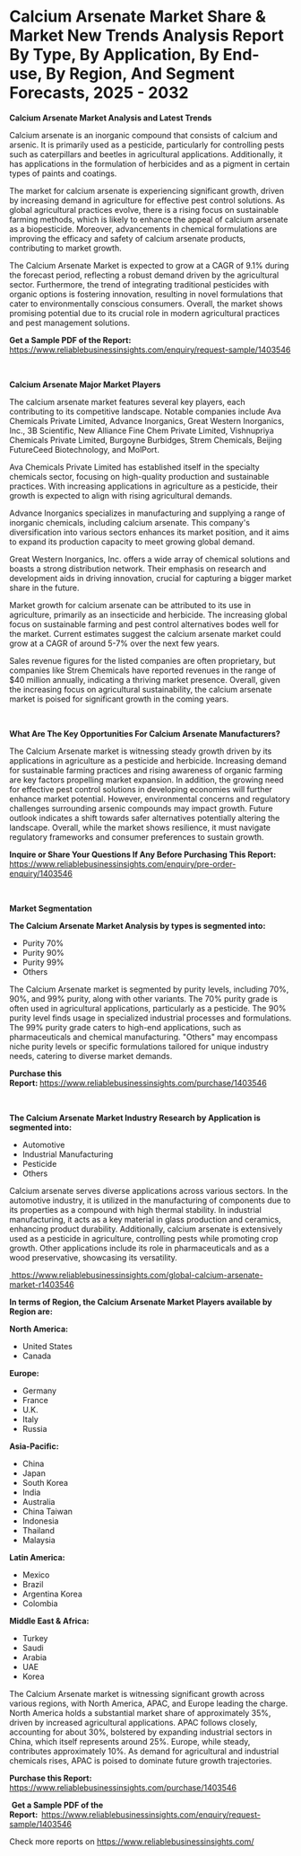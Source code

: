 <p><h1>Calcium Arsenate Market Share & Market New Trends Analysis Report By Type, By Application, By End-use, By Region, And Segment Forecasts, 2025 - 2032</h1></p><p><strong>Calcium Arsenate Market Analysis and Latest Trends</strong></p>
<p><p>Calcium arsenate is an inorganic compound that consists of calcium and arsenic. It is primarily used as a pesticide, particularly for controlling pests such as caterpillars and beetles in agricultural applications. Additionally, it has applications in the formulation of herbicides and as a pigment in certain types of paints and coatings. </p><p>The market for calcium arsenate is experiencing significant growth, driven by increasing demand in agriculture for effective pest control solutions. As global agricultural practices evolve, there is a rising focus on sustainable farming methods, which is likely to enhance the appeal of calcium arsenate as a biopesticide. Moreover, advancements in chemical formulations are improving the efficacy and safety of calcium arsenate products, contributing to market growth. </p><p>The Calcium Arsenate Market is expected to grow at a CAGR of 9.1% during the forecast period, reflecting a robust demand driven by the agricultural sector. Furthermore, the trend of integrating traditional pesticides with organic options is fostering innovation, resulting in novel formulations that cater to environmentally conscious consumers. Overall, the market shows promising potential due to its crucial role in modern agricultural practices and pest management solutions.</p></p>
<p><strong>Get a Sample PDF of the Report:&nbsp;</strong> <a href="https://www.reliablebusinessinsights.com/enquiry/request-sample/1403546?utm_campaign=2655&utm_medium=2&utm_source=Github&utm_content=ia&utm_term=28032025&utm_id=calcium-arsenate">https://www.reliablebusinessinsights.com/enquiry/request-sample/1403546</a></p>
<p>&nbsp;</p>
<p><strong>Calcium Arsenate Major Market Players</strong></p>
<p><p>The calcium arsenate market features several key players, each contributing to its competitive landscape. Notable companies include Ava Chemicals Private Limited, Advance Inorganics, Great Western Inorganics, Inc., 3B Scientific, New Alliance Fine Chem Private Limited, Vishnupriya Chemicals Private Limited, Burgoyne Burbidges, Strem Chemicals, Beijing FutureCeed Biotechnology, and MolPort.</p><p>Ava Chemicals Private Limited has established itself in the specialty chemicals sector, focusing on high-quality production and sustainable practices. With increasing applications in agriculture as a pesticide, their growth is expected to align with rising agricultural demands.</p><p>Advance Inorganics specializes in manufacturing and supplying a range of inorganic chemicals, including calcium arsenate. This company's diversification into various sectors enhances its market position, and it aims to expand its production capacity to meet growing global demand.</p><p>Great Western Inorganics, Inc. offers a wide array of chemical solutions and boasts a strong distribution network. Their emphasis on research and development aids in driving innovation, crucial for capturing a bigger market share in the future.</p><p>Market growth for calcium arsenate can be attributed to its use in agriculture, primarily as an insecticide and herbicide. The increasing global focus on sustainable farming and pest control alternatives bodes well for the market. Current estimates suggest the calcium arsenate market could grow at a CAGR of around 5-7% over the next few years.</p><p>Sales revenue figures for the listed companies are often proprietary, but companies like Strem Chemicals have reported revenues in the range of $40 million annually, indicating a thriving market presence. Overall, given the increasing focus on agricultural sustainability, the calcium arsenate market is poised for significant growth in the coming years.</p></p>
<p>&nbsp;</p>
<p><strong>What Are The Key Opportunities For Calcium Arsenate Manufacturers?</strong></p>
<p><p>The Calcium Arsenate market is witnessing steady growth driven by its applications in agriculture as a pesticide and herbicide. Increasing demand for sustainable farming practices and rising awareness of organic farming are key factors propelling market expansion. In addition, the growing need for effective pest control solutions in developing economies will further enhance market potential. However, environmental concerns and regulatory challenges surrounding arsenic compounds may impact growth. Future outlook indicates a shift towards safer alternatives potentially altering the landscape. Overall, while the market shows resilience, it must navigate regulatory frameworks and consumer preferences to sustain growth.</p></p>
<p><strong>Inquire or Share Your Questions If Any Before Purchasing This Report:</strong> <a href="https://www.reliablebusinessinsights.com/enquiry/pre-order-enquiry/1403546?utm_campaign=2655&utm_medium=2&utm_source=Github&utm_content=ia&utm_term=28032025&utm_id=calcium-arsenate">https://www.reliablebusinessinsights.com/enquiry/pre-order-enquiry/1403546</a></p>
<p>&nbsp;</p>
<p><strong>Market Segmentation</strong></p>
<p><strong>The Calcium Arsenate Market Analysis by types is segmented into:</strong></p>
<p><ul><li>Purity 70%</li><li>Purity 90%</li><li>Purity 99%</li><li>Others</li></ul></p>
<p><p>The Calcium Arsenate market is segmented by purity levels, including 70%, 90%, and 99% purity, along with other variants. The 70% purity grade is often used in agricultural applications, particularly as a pesticide. The 90% purity level finds usage in specialized industrial processes and formulations. The 99% purity grade caters to high-end applications, such as pharmaceuticals and chemical manufacturing. "Others" may encompass niche purity levels or specific formulations tailored for unique industry needs, catering to diverse market demands.</p></p>
<p><strong>Purchase this Report:&nbsp;</strong><a href="https://www.reliablebusinessinsights.com/purchase/1403546?utm_campaign=2655&utm_medium=2&utm_source=Github&utm_content=ia&utm_term=28032025&utm_id=calcium-arsenate">https://www.reliablebusinessinsights.com/purchase/1403546</a></p>
<p>&nbsp;</p>
<p><strong>The Calcium Arsenate Market Industry Research by Application is segmented into:</strong></p>
<p><ul><li>Automotive</li><li>Industrial Manufacturing</li><li>Pesticide</li><li>Others</li></ul></p>
<p><p>Calcium arsenate serves diverse applications across various sectors. In the automotive industry, it is utilized in the manufacturing of components due to its properties as a compound with high thermal stability. In industrial manufacturing, it acts as a key material in glass production and ceramics, enhancing product durability. Additionally, calcium arsenate is extensively used as a pesticide in agriculture, controlling pests while promoting crop growth. Other applications include its role in pharmaceuticals and as a wood preservative, showcasing its versatility.</p></p>
<p><a href="https://www.reliablebusinessinsights.com/global-calcium-arsenate-market-r1403546?utm_campaign=2655&utm_medium=2&utm_source=Github&utm_content=ia&utm_term=28032025&utm_id=calcium-arsenate">&nbsp;https://www.reliablebusinessinsights.com/global-calcium-arsenate-market-r1403546</a></p>
<p><strong>In terms of Region, the Calcium Arsenate Market Players available by Region are:</strong></p>
<p>
    <p> <strong> North America: </strong>
        <ul>
            <li>United States</li>
            <li>Canada</li>
        </ul>
        </p> 
    <p> <strong> Europe: </strong>
        <ul>
            <li>Germany</li>
            <li>France</li>
            <li>U.K.</li>
            <li>Italy</li>
            <li>Russia</li>
        </ul>
        </p> 
    <p> <strong> Asia-Pacific: </strong>
        <ul>
            <li>China</li>
            <li>Japan</li>
            <li>South Korea</li>
            <li>India</li>
            <li>Australia</li>
            <li>China Taiwan</li>
            <li>Indonesia</li>
            <li>Thailand</li>
            <li>Malaysia</li>
        </ul>
        </p> 
    <p> <strong> Latin America: </strong>
        <ul>
            <li>Mexico</li>
            <li>Brazil</li>
            <li>Argentina Korea</li>
            <li>Colombia</li>
        </ul>
        </p> 
    <p> <strong> Middle East & Africa: </strong>
        <ul>
            <li>Turkey</li>
            <li>Saudi</li>
            <li>Arabia</li>
            <li>UAE</li>
            <li>Korea</li>
        </ul>
    </p>
    </p>
<p><p>The Calcium Arsenate market is witnessing significant growth across various regions, with North America, APAC, and Europe leading the charge. North America holds a substantial market share of approximately 35%, driven by increased agricultural applications. APAC follows closely, accounting for about 30%, bolstered by expanding industrial sectors in China, which itself represents around 25%. Europe, while steady, contributes approximately 10%. As demand for agricultural and industrial chemicals rises, APAC is poised to dominate future growth trajectories.</p></p>
<p><strong>Purchase this Report: </strong><a href="https://www.reliablebusinessinsights.com/purchase/1403546?utm_campaign=2655&utm_medium=2&utm_source=Github&utm_content=ia&utm_term=28032025&utm_id=calcium-arsenate">https://www.reliablebusinessinsights.com/purchase/1403546</a></p>
<p>&nbsp;<strong>Get a Sample PDF of the Report:&nbsp;&nbsp;</strong><a href="https://www.reliablebusinessinsights.com/enquiry/request-sample/1403546?utm_campaign=2655&utm_medium=2&utm_source=Github&utm_content=ia&utm_term=28032025&utm_id=calcium-arsenate">https://www.reliablebusinessinsights.com/enquiry/request-sample/1403546</a></p>
<p><strong></strong></p>
<p>Check more reports on <a href="https://www.reliablebusinessinsights.com/?utm_campaign=2655&utm_medium=2&utm_source=Github&utm_content=ia&utm_term=28032025&utm_id=calcium-arsenate">https://www.reliablebusinessinsights.com/</a></p>